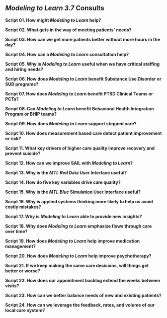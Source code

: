 ## _Modeling to Learn 3.7_ Consults

**Script 01. How might _Modeling to Learn_ help?**

**Script 02. What gets in the way of meeting patients' needs?**

**Script 03. How can we get more patients better without more hours in the day?**

**Script 04. How can a _Modeling to Learn_ consultation help?**

**Script 05. Why is _Modeling to Learn_ useful when we have critical staffing and hiring needs?** 

**Script 06. How does _Modeling to Learn_ benefit Substance Use Disorder or SUD programs?**

**Script 07. How does _Modeling to Learn_ benefit PTSD Clinical Teams or PCTs?**

**Script 08. Can _Modeling to Learn_ benefit Behavioral Health Integration Program or BHIP teams?**

**Script 09. How does _Modeling to Learn_ support stepped care?**

**Script 10. How does measurement based care detect patient improvement or risk?**

**Script 11. What key drivers of higher care quality improve recovery and prevent suicide?**

**Script 12. How can we improve SAIL with _Modeling to Learn_?**

**Script 13. Why is the _MTL Red_ Data User Interface useful?**

**Script 14. How do five key variables drive care quality?**

**Script 15. Why is the _MTL Blue_ Simulation User Interface useful?**

**Script 16. Why is applied systems thinking more likely to help us avoid costly mistakes?**

**Script 17. Why is _Modeling to Learn_ able to provide new insights?**

**Script 18. Why does _Modeling to Learn_ emphasize flows through care over time?**

**Script 19. How does _Modeling to Learn_ help improve medication management?**

**Script 20. How does _Modeling to Learn_ help improve psychotherapy?**

**Script 21. If we keep making the same care decisions, will things get better or worse?**

**Script 22. How does our appointment backlog extend the weeks between visits?**

**Script 23.  How can we better balance needs of new and existing patients?**

**Script 24. How can we leverage the feedback, rates, and volume of our local care system?**
